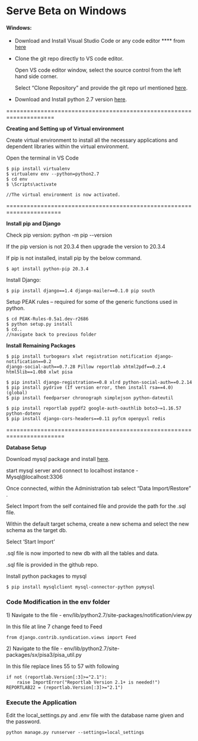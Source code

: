 # Serve Beta on Windows

#### Windows:

* Download and Install Visual Studio Code or any code editor **** from [here ](https://code.visualstudio.com/download)
*   Clone the git repo directly to VS code editor.

    Open VS code editor window, select the source control from the left hand side corner.

    Select “Clone Repository” and provide the git repo url mentioned [here](https://github.com/Sunbird-Serve/serve-beta.git).&#x20;
* Download and Install python 2.7 version [here](https://www.python.org/downloads/release/python-2717/).&#x20;

\====================================================================

**Creating and Setting up of Virtual environment**&#x20;

Create virtual environment to install all the necessary applications and dependent libraries within the virtual environment.&#x20;

Open the terminal in VS Code

```
$ pip install virtualenv
$ virtualenv env --python=python2.7
$ cd env
$ \Scripts\activate

//The virtual environment is now activated. 
```

\======================================================================

**Install pip and Django**

Check pip version: python -m pip --version

If the pip version is not 20.3.4 then upgrade the version to 20.3.4

If pip is not installed, install pip by the below command.&#x20;

```
$ apt install python-pip 20.3.4
```

Install Django:

```
$ pip install django==1.4 django-mailer==0.1.0 pip south
```

Setup PEAK rules – required for some of the generic functions used in python.

```
$ cd PEAK-Rules-0.5a1.dev-r2686
$ python setup.py install
$ cd.. 
//navigate back to previous folder
```

**Install Remaining Packages**

```
$ pip install turbogears xlwt registration notification django-notification==0.2
django-social-auth==0.7.28 Pillow reportlab xhtml2pdf==0.2.4 html5lib==1.0b8 xlwt pisa

$ pip install django-registration==0.8 xlrd python-social-auth==0.2.14
$ pip install pydrive (If version error, then install rsa==4.0) (global)
$ pip install feedparser chronograph simplejson python-dateutil

$ pip install reportlab pypdf2 google-auth-oauthlib boto3~=1.16.57 python-dotenv
$ pip install django-cors-headers==0.11 pyfcm openpyxl redis
```

\=======================================================================

**Database Setup**

Download mysql package and install [here](../../capabilities/demand.md).&#x20;

start mysql server and connect to localhost instance - Mysql@localhost:3306

Once connected, within the Administration tab select “Data Import/Restore” .

Select Import from the self contained file and provide the path for the .sql file.

Within the default target schema, create a new schema and select the new schema as the target db.

Select ‘Start Import’

.sql file is now imported to new db with all the tables and data.

.sql file is provided in the github repo.&#x20;

Install python packages to mysql

```
$ pip install mysqlclient mysql-connector-python pymysql
```

### Code Modification in the env folder

1\)      Navigate to the file - env/lib/python2.7/site-packages/notification/view.py

In this file at line 7 change feed to Feed

```
from django.contrib.syndication.views import Feed
```

2\)     Navigate to the file - env/lib/python2.7/site-packages/sx/pisa3/pisa\_util.py

In this file replace lines 55 to 57 with following

```
if not (reportlab.Version[:3]>="2.1"):
    raise ImportError("Reportlab Version 2.1+ is needed!")
REPORTLAB22 = (reportlab.Version[:3]>="2.1")
```

### Execute the Application

Edit the local\_settings.py and .env file with the database name given and the password.

```
python manage.py runserver --settings=local_settings
```
